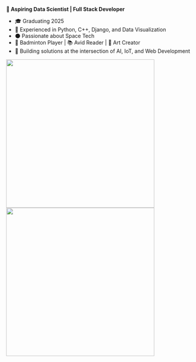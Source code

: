 **🌟 Aspiring Data Scientist | Full Stack Developer**

- 🎓  Graduating 2025
- 🚀 Experienced in Python, C++, Django, and Data Visualization
- 🌑 Passionate about Space Tech 
- 🏸 Badminton Player | 📚 Avid Reader | 🎨 Art Creator
- 🔧 Building solutions at the intersection of AI, IoT, and Web Development


<a href="https://github.com/Anuraghazra/Anuragreat">
  <img width=400 align="center" src="https://github-readme-stats.vercel.app/api/top-langs/?username=Anuragreat&layout=compact&theme=transparent&border=False" />
</a>
</br>
<a href="https://github.com/Anuragreat/Anuragreat">
  <img width=400 align="center" src="https://streak-stats.demolab.com?user=Anuragreat&theme=transparent&hide_border=true" />
</a>


<!--
**Anuragreat/Anuragreat** is a ✨ _special_ ✨ repository because its `README.md` (this file) appears on your GitHub profile.

Here are some ideas to get you started:

- 🔭 I’m currently working on ...
- 🌱 I’m currently learning ...
- 👯 I’m looking to collaborate on ...
- 🤔 I’m looking for help with ...
- 💬 Ask me about ...
- 📫 How to reach me: ...
- 😄 Pronouns: ...
- ⚡ Fun fact: ...
-->
